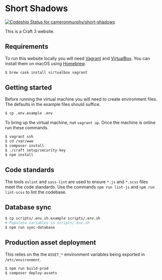 Short Shadows
===========
[![Codeship Status for cameronmurphy/short-shadows](https://app.codeship.com/projects/184d8d20-2c1c-0137-ed32-62ec0ec7f787/status?branch=master)](https://app.codeship.com/projects/331257)

This is a Craft 3 website.

Requirements
------------
To run this website locally you will need [Vagrant](https://vagrantup.com) and [VirtualBox](https://virtualbox.org).
You can install them on macOS using [Homebrew](https://brew.sh).
```bash
$ brew cask install virtualbox vagrant
```

Getting started
---------------
Before running the virtual machine you will need to create environment files. The defaults in the example files should
suffice.
```bash
$ cp .env.example .env
```

To bring up the virtual machine, run `vagrant up`. Once the machine is online run these commands.
```bash
$ vagrant ssh
$ cd /var/www
$ composer install
$ ./craft setup/security-key
$ npm install
```

Code standards
--------------
The tools `eslint` and `sass-lint` are used to ensure `*.js` and `*.scss` files meet the code standards. Use the
commands `npm run lint-js` and `npm run lint-scss` to lint the codebase. 

Database sync
-------------
```bash
$ cp scripts/.env.sh.example scripts/.env.sh
# Populate variables in scripts/.env.sh
$ npm run sync-database
```

Production asset deployment
---------------------------
This relies on the the `ASSET_*` environment variables being exported in `/etc/environment`.
```bash
$ npm run build-prod
$ composer deploy-assets
```
